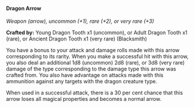 #### Dragon Arrow
_Weapon (arrow), uncommon (+1), rare (+2), or very rare (+3)_

**Crafted by:** Young Dragon Tooth x1 (uncommon), or Adult Dragon Tooth x1 (rare), or Ancient Dragon Tooth x1 (very rare) (Blacksmith)

You have a bonus to your attack and damage rolls made with this arrow corresponding to its rarity. When you make a successful hit with this arrow, you also deal an additional 1d8 (uncommon) 2d8 (rare), or 3d8 (very rare) damage of the type corresponding to the damage type this arrow was crafted from. You also have advantage on attacks made with this ammunition against any targets with the dragon creature type.

When used in a successful attack, there is a 30 per cent chance that this arrow loses all magical properties and becomes a normal arrow.
